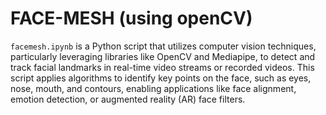 # FACE-MESH (using openCV)

`facemesh.ipynb` is a Python script that utilizes computer vision techniques, particularly leveraging libraries like OpenCV and Mediapipe, to detect and track facial landmarks in real-time video streams or recorded videos. This script applies algorithms to identify key points on the face, such as eyes, nose, mouth, and contours, enabling applications like face alignment, emotion detection, or augmented reality (AR) face filters.


